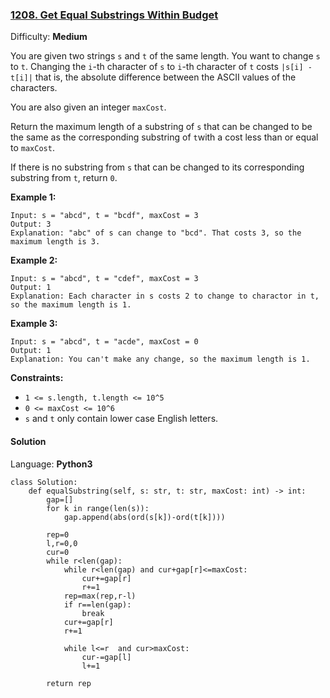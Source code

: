 ### [1208\. Get Equal Substrings Within Budget](https://leetcode.com/problems/get-equal-substrings-within-budget/)

Difficulty: **Medium**


You are given two strings `s` and `t` of the same length. You want to change `s` to `t`. Changing the `i`-th character of `s` to `i`-th character of `t` costs `|s[i] - t[i]|` that is, the absolute difference between the ASCII values of the characters.

You are also given an integer `maxCost`.

Return the maximum length of a substring of `s` that can be changed to be the same as the corresponding substring of `t`with a cost less than or equal to `maxCost`.

If there is no substring from `s` that can be changed to its corresponding substring from `t`, return `0`.

**Example 1:**

```
Input: s = "abcd", t = "bcdf", maxCost = 3
Output: 3
Explanation: "abc" of s can change to "bcd". That costs 3, so the maximum length is 3.
```

**Example 2:**

```
Input: s = "abcd", t = "cdef", maxCost = 3
Output: 1
Explanation: Each character in s costs 2 to change to charactor in t, so the maximum length is 1.
```

**Example 3:**

```
Input: s = "abcd", t = "acde", maxCost = 0
Output: 1
Explanation: You can't make any change, so the maximum length is 1.
```

**Constraints:**

*   `1 <= s.length, t.length <= 10^5`
*   `0 <= maxCost <= 10^6`
*   `s` and `t` only contain lower case English letters.


#### Solution

Language: **Python3**

```python3
class Solution:
    def equalSubstring(self, s: str, t: str, maxCost: int) -> int:
        gap=[]
        for k in range(len(s)):
            gap.append(abs(ord(s[k])-ord(t[k])))
            
        rep=0
        l,r=0,0
        cur=0
        while r<len(gap):
            while r<len(gap) and cur+gap[r]<=maxCost:
                cur+=gap[r]
                r+=1
            rep=max(rep,r-l)
            if r==len(gap):
                break
            cur+=gap[r]
            r+=1
            
            while l<=r  and cur>maxCost:
                cur-=gap[l]
                l+=1
​
        return rep
                    
```